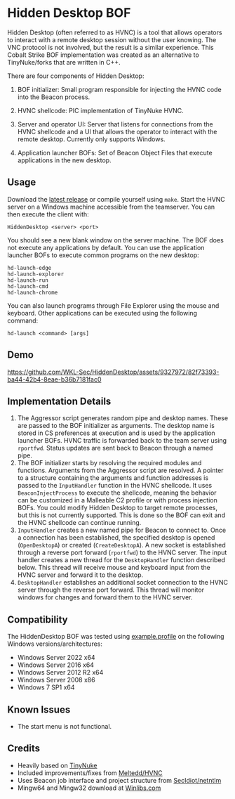 # Hidden Desktop BOF

Hidden Desktop (often referred to as HVNC) is a tool that allows operators to interact with a remote desktop session without the user knowing. The VNC protocol is not involved, but the result is a similar experience. This Cobalt Strike BOF implementation was created as an alternative to TinyNuke/forks that are written in C++.

There are four components of Hidden Desktop:

1. BOF initializer: Small program responsible for injecting the HVNC code into the Beacon process.

2. HVNC shellcode: PIC implementation of TinyNuke HVNC.

3. Server and operator UI: Server that listens for connections from the HVNC shellcode and a UI that allows the operator to interact with the remote desktop. Currently only supports Windows.

4. Application launcher BOFs: Set of Beacon Object Files that execute applications in the new desktop.

## Usage

Download the [latest release](https://github.com/WKL-Sec/HiddenDesktop/releases) or compile yourself using `make`. Start the HVNC server on a Windows machine accessible from the teamserver. You can then execute the client with:

```
HiddenDesktop <server> <port>
```

You should see a new blank window on the server machine. The BOF does not execute any applications by default. You can use the application launcher BOFs to execute common programs on the new desktop:

```
hd-launch-edge
hd-launch-explorer
hd-launch-run
hd-launch-cmd
hd-launch-chrome
```

You can also launch programs through File Explorer using the mouse and keyboard. Other applications can be executed using the following command:

```
hd-launch <command> [args]
```

## Demo

https://github.com/WKL-Sec/HiddenDesktop/assets/9327972/82f73393-ba44-42b4-8eae-b36b7181fac0

## Implementation Details

1. The Aggressor script generates random pipe and desktop names. These are passed to the BOF initializer as arguments. The desktop name is stored in CS preferences at execution and is used by the application launcher BOFs. HVNC traffic is forwarded back to the team server using `rportfwd`. Status updates are sent back to Beacon through a named pipe.
2. The BOF initializer starts by resolving the required modules and functions. Arguments from the Aggressor script are resolved. A pointer to a structure containing the arguments and function addresses is passed to the `InputHandler` function in the HVNC shellcode. It uses `BeaconInjectProcess` to execute the shellcode, meaning the behavior can be customized in a Malleable C2 profile or with process injection BOFs. You could modify Hidden Desktop to target remote processes, but this is not currently supported. This is done so the BOF can exit and the HVNC shellcode can continue running.
3. `InputHandler` creates a new named pipe for Beacon to connect to. Once a connection has been established, the specified desktop is opened (`OpenDesktopA`) or created (`CreateDesktopA`). A new socket is established through a reverse port forward (`rportfwd`) to the HVNC server. The input handler creates a new thread for the `DesktopHandler` function described below. This thread will receive mouse and keyboard input from the HVNC server and forward it to the desktop.
4. `DesktopHandler` establishes an additional socket connection to the HVNC server through the reverse port forward. This thread will monitor windows for changes and forward them to the HVNC server.

## Compatibility

The HiddenDesktop BOF was tested using [example.profile](example.profile) on the following Windows versions/architectures:

* Windows Server 2022 x64
* Windows Server 2016 x64
* Windows Server 2012 R2 x64
* Windows Server 2008 x86
* Windows 7 SP1 x64

## Known Issues

* The start menu is not functional.

## Credits

* Heavily based on [TinyNuke](https://github.com/rossja/TinyNuke)
* Included improvements/fixes from [Meltedd/HVNC](https://github.com/Meltedd/HVNC)
* Uses Beacon job interface and project structure from [SecIdiot/netntlm](https://github.com/SolomonSklash/netntlm)
* Mingw64 and Mingw32 download at [Winlibs.com](https://winlibs.com/)
